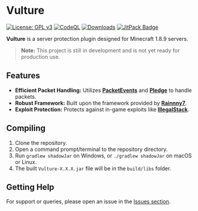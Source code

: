 # Vulture

[![License: GPL v3](https://img.shields.io/badge/License-GPLv3-blue.svg)](https://www.gnu.org/licenses/gpl-3.0)
[![CodeQL](https://github.com/Foulest/Vulture/actions/workflows/github-code-scanning/codeql/badge.svg)](https://github.com/Foulest/Vulture/actions/workflows/github-code-scanning/codeql)
[![Downloads](https://img.shields.io/github/downloads/Foulest/Vulture/total.svg)](https://github.com/Foulest/Vulture/releases)
[![JitPack Badge](https://jitpack.io/v/Foulest/Vulture.svg)](https://jitpack.io/#Foulest/Vulture)

**Vulture** is a server protection plugin designed for Minecraft 1.8.9 servers.

> **Note:** This project is still in development and is not yet ready for production use.

## Features

- **Efficient Packet Handling:** Utilizes **[PacketEvents](https://github.com/retrooper/packetevents)** and
  **[Pledge](https://github.com/ThomasOM/Pledge)** to handle packets.
- **Robust Framework:** Built upon the framework provided by
  **[Rainnny7](https://github.com/Rainnny7/Anticheat-Framework)**.
- **Exploit Protection:** Protects against in-game exploits like
  **[IllegalStack](https://github.com/dniym/IllegalStack)**.

## Compiling

1. Clone the repository.
2. Open a command prompt/terminal to the repository directory.
3. Run `gradlew shadowJar` on Windows, or `./gradlew shadowJar` on macOS or Linux.
4. The built `Vulture-X.X.X.jar` file will be in the `build/libs` folder.

## Getting Help

For support or queries, please open an issue in the [Issues section](https://github.com/Foulest/Vulture/issues).
